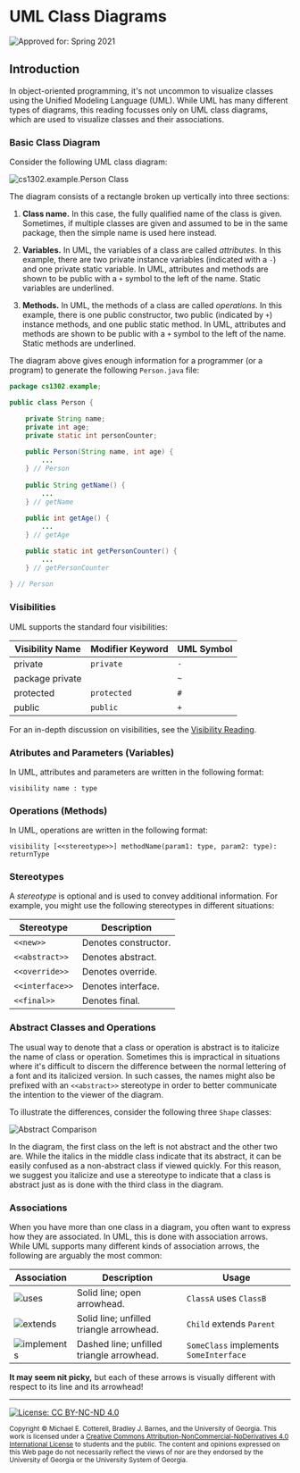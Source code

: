 # UML Class Diagrams

![Approved for: Spring 2021](https://img.shields.io/badge/Approved%20for-Spring%202021-success)

## Introduction

In object-oriented programming, it's not uncommon to visualize classes
using the Unified Modeling Language (UML). While UML has many different
types of diagrams, this reading focusses only on UML class diagrams,
which are used to visualize classes and their associations.

### Basic Class Diagram

Consider the following UML class diagram:

![cs1302.example.Person Class](cs1302.example.Person.png)

The diagram consists of a rectangle broken up vertically into three sections:

1. **Class name.** In this case, the fully qualified name of the class is given.
   Sometimes, if multiple classes are given and assumed to be in the same package,
   then the simple name is used here instead.
   
1. **Variables.** In UML, the variables of a class are called _attributes_. In
   this example, there are two private instance variables (indicated with a `-`) 
   and one private static variable. In UML, attributes and methods are shown
   to be public with a `+` symbol to the left of the name. Static variables are underlined.
   
1. **Methods.** In UML, the methods of a class are called _operations_. In this
   example, there is one public constructor, two public (indicated by `+`) instance 
   methods, and one public static method. In UML, attributes and methods are shown
   to be public with a `+` symbol to the left of the name. Static methods are underlined.
   
The diagram above gives enough information for a programmer (or a program) to generate the following 
`Person.java` file:

```java
package cs1302.example;

public class Person {

    private String name;
    private int age;
    private static int personCounter;
    
    public Person(String name, int age) {
        ...
    } // Person
    
    public String getName() {
        ...
    } // getName
    
    public int getAge() {
        ...
    } // getAge

    public static int getPersonCounter() {
        ...
    } // getPersonCounter
    
} // Person
```

### Visibilities

UML supports the standard four visibilities:

| Visibility Name | Modifier Keyword | UML Symbol |
|-----------------|------------------|------------|
| private         | `private`        | `-`        |
| package private |                  | `~`        |
| protected       | `protected`      | `#`        |
| public          | `public`         | `+`        |

For an in-depth discussion on visibilities, see the [Visibility Reading](/visibility/visibility.md).

### Atributes and Parameters (Variables)

In UML, attributes and parameters are written in the following format:

```
visibility name : type
```

### Operations (Methods)

In UML, operations are written in the following format:

```
visibility [<<stereotype>>] methodName(param1: type, param2: type): returnType
```

### Stereotypes

A _stereotype_ is optional and is used to convey additional information. For
example, you might use the following stereotypes in different situations:

| Stereotype      | Description          |
|-----------------|----------------------|
| `<<new>>`       | Denotes constructor. |
| `<<abstract>>`  | Denotes abstract.    |
| `<<override>>`  | Denotes override.    |
| `<<interface>>` | Denotes interface.   |
| `<<final>>`     | Denotes final.       |

### Abstract Classes and Operations

The usual way to denote that a class or operation is abstract is to italicize the
name of class or operation. Sometimes this is impractical in situations where it's
difficult to discern the difference between the normal lettering of a font and
its italicized version. In such casses, the names might also be prefixed with
an `<<abstract>>` stereotype in order to better communicate the intention to the
viewer of the diagram. 

To illustrate the differences, consider the following three `Shape` classes:

![Abstract Comparison](abstract.png)

In the diagram, the first class on the left is not abstract and the other two
are. While the italics in the middle class indicate that its abstract, it
can be easily confused as a non-abstract class if viewed quickly. For this
reason, we suggest you italicize and use a stereotype to indicate that a
class is abstract just as is done with the third class in the diagram. 

### Associations

When you have more than one class in a diagram, you often want to express
how they are associated. In UML, this is done with association arrows.
While UML supports many different kinds of association arrows, the following
are arguably the most common:

| Association                   | Description                               | Usage                                  |
|-------------------------------|-------------------------------------------|----------------------------------------|
| ![uses](uses.png)             | Solid line; open arrowhead.               | `ClassA` uses `ClassB`                 |
| ![extends](extends.png)       | Solid line; unfilled triangle arrowhead.  | `Child` extends `Parent`               |
| ![implements](implements.png) | Dashed line; unfilled triangle arrowhead. | `SomeClass` implements `SomeInterface` |

**It may seem nit picky,** but each of these arrows is visually different
with respect to its line and its arrowhead!

<hr/>

[![License: CC BY-NC-ND 4.0](https://img.shields.io/badge/License-CC%20BY--NC--ND%204.0-lightgrey.svg)](http://creativecommons.org/licenses/by-nc-nd/4.0/)

<small>
Copyright &copy; Michael E. Cotterell, Bradley J. Barnes, and the University of Georgia.
This work is licensed under a <a rel="license" href="http://creativecommons.org/licenses/by-nc-nd/4.0/">Creative Commons Attribution-NonCommercial-NoDerivatives 4.0 International License</a> to students and the public.
The content and opinions expressed on this Web page do not necessarily reflect the views of nor are they endorsed by the University of Georgia or the University System of Georgia.
</small>
